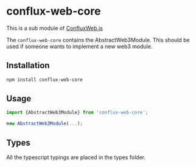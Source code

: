 # conflux-web-core

This is a sub module of [ConfluxWeb.js][repo]

The ```conflux-web-core``` contains the AbstractWeb3Module. 
This should be used if someone wants to implement a new web3 module. 

## Installation

```bash
npm install conflux-web-core
```

## Usage

```js
import {AbstractWeb3Module} from 'conflux-web-core';

new AbstractWeb3Module(...);
```

## Types 

All the typescript typings are placed in the types folder. 

[repo]: https://github.com/Conflux-Chain/ConfluxWeb
